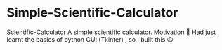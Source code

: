 # Simple-Scientific-Calculator
Scientific-Calculator A simple scientific calculator.  Motivation 🌱 Had just learnt the basics of python GUI (Tkinter) , so I built this 😃
